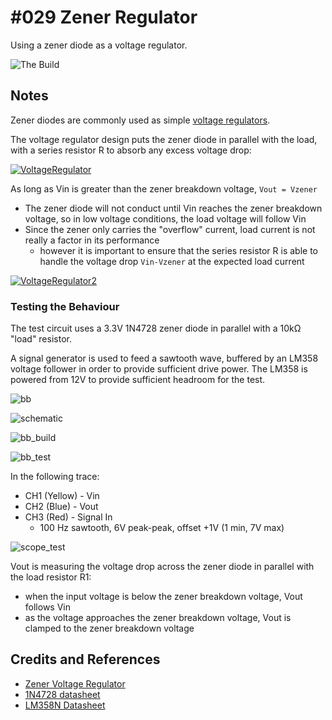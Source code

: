 # #029 Zener Regulator

Using a zener diode as a voltage regulator.

![The Build](./assets/Zener_build.jpg?raw=true)

## Notes

Zener diodes are commonly used as simple [voltage regulators](https://en.wikipedia.org/wiki/Zener_diode#Voltage_regulator).

The voltage regulator design puts the zener diode in parallel with the load, with a series resistor R to absorb any excess voltage drop:

[![VoltageRegulator](./assets/VoltageRegulator.png)](https://en.wikipedia.org/wiki/Zener_diode#Voltage_regulator)

As long as Vin is greater than the zener breakdown voltage, `Vout = Vzener`

* The zener diode will not conduct until Vin reaches the zener breakdown voltage, so in low voltage conditions, the load voltage will follow Vin
* Since the zener only carries the "overflow" current, load current is not really a factor in its performance
    * however it is important to ensure that the series resistor R is able to handle the voltage drop `Vin-Vzener` at the expected load current

[![VoltageRegulator2](./assets/VoltageRegulator2.png)](https://en.wikipedia.org/wiki/Zener_diode#Voltage_regulator)

### Testing the Behaviour

The test circuit uses a 3.3V 1N4728 zener diode in parallel with a 10kΩ "load" resistor.

A signal generator is used to feed a sawtooth wave, buffered by an LM358 voltage follower in order to provide sufficient drive power.
The LM358 is powered from 12V to provide sufficient headroom for the test.

![bb](./assets/Zener_bb.jpg?raw=true)

![schematic](./assets/Zener_schematic.jpg?raw=true)

![bb_build](./assets/Zener_bb_build.jpg?raw=true)

![bb_test](./assets/Zener_bb_test.jpg?raw=true)

In the following trace:

* CH1 (Yellow) - Vin
* CH2 (Blue) - Vout
* CH3 (Red) - Signal In
    * 100 Hz sawtooth, 6V peak-peak, offset +1V (1 min, 7V max)

![scope_test](./assets/scope_test.gif)

Vout is measuring the voltage drop across the zener diode in parallel with the load resistor R1:

* when the input voltage is below the zener breakdown voltage, Vout follows Vin
* as the voltage approaches the zener breakdown voltage, Vout is clamped to the zener breakdown voltage

## Credits and References

* [Zener Voltage Regulator](https://en.wikipedia.org/wiki/Zener_diode#Voltage_regulator)
* [1N4728 datasheet](https://www.futurlec.com/Diodes/1N4728.shtml)
* [LM358N Datasheet](https://www.futurlec.com/Linear/LM358N.shtml)
